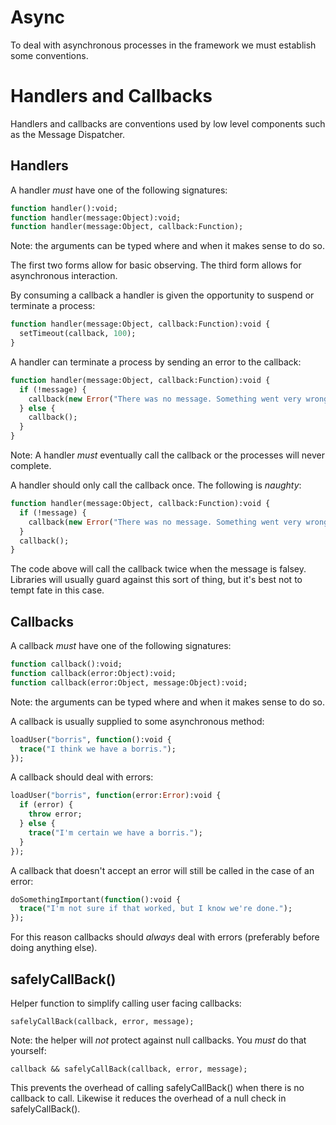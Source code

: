 # Async

To deal with asynchronous processes in the framework we must establish some conventions.

# Handlers and Callbacks

Handlers and callbacks are conventions used by low level components such as the Message Dispatcher.

## Handlers

A handler *must* have one of the following signatures:

```haxe
function handler():void;
function handler(message:Object):void;
function handler(message:Object, callback:Function);
```

Note: the arguments can be typed where and when it makes sense to do so.

The first two forms allow for basic observing. The third form allows for asynchronous interaction.

By consuming a callback a handler is given the opportunity to suspend or terminate a process:

```haxe
function handler(message:Object, callback:Function):void {
  setTimeout(callback, 100);
}
```

A handler can terminate a process by sending an error to the callback:

```haxe
function handler(message:Object, callback:Function):void {
  if (!message) {
    callback(new Error("There was no message. Something went very wrong."));
  } else {
    callback();
  }
}
```

Note: A handler *must* eventually call the callback or the processes will never complete.

A handler should only call the callback once. The following is *naughty*:

```haxe
function handler(message:Object, callback:Function):void {
  if (!message) {
    callback(new Error("There was no message. Something went very wrong."));
  }
  callback();
}
```

The code above will call the callback twice when the message is falsey. Libraries will usually guard against this sort of thing, but it's best not to tempt fate in this case.

## Callbacks

A callback *must* have one of the following signatures:

```haxe
function callback():void;
function callback(error:Object):void;
function callback(error:Object, message:Object):void;
```

Note: the arguments can be typed where and when it makes sense to do so.

A callback is usually supplied to some asynchronous method:

```haxe
loadUser("borris", function():void {
  trace("I think we have a borris.");
});
```

A callback should deal with errors:

```haxe
loadUser("borris", function(error:Error):void {
  if (error) {
    throw error;
  } else {
    trace("I'm certain we have a borris.");
  }
});
```

A callback that doesn't accept an error will still be called in the case of an error:

```haxe
doSomethingImportant(function():void {
  trace("I'm not sure if that worked, but I know we're done.");
});
```

For this reason callbacks should *always* deal with errors (preferably before doing anything else).

## safelyCallBack()

Helper function to simplify calling user facing callbacks:

    safelyCallBack(callback, error, message);

Note: the helper will *not* protect against null callbacks. You *must* do that yourself:

    callback && safelyCallBack(callback, error, message);

This prevents the overhead of calling safelyCallBack() when there is no callback to call. Likewise it reduces the overhead of a null check in safelyCallBack().
